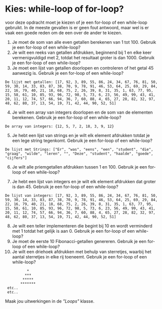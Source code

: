 # Kies: while-loop of for-loop?

 voor deze opdracht moet je kiezen of je een for-loop of een while-loop gebruikt. 
In de meeste gevallen is er geen fout antwoord, maar wel is er vaak een goede reden om de een over de ander te kiezen.

1. Je moet de som van alle even getallen berekenen van 1 tot 100. Gebruik je een for-loop of een while-loop?
2. Je wilt een reeks van getallen afdrukken, beginnend bij 1 en elke keer vermenigvuldigd met 2, totdat het resultaat groter is dan 1000. Gebruik je een for-loop of een while-loop?
3. Je moet een lijst van getallen doorlopen en controleren of het getal 45 aanwezig is. Gebruik je een for-loop of een while-loop?
```
De lijst met getallen: [17, 92, 3, 89, 55, 86, 24, 34, 67, 76, 81, 50, 59, 30, 14, 33, 83, 87, 38, 70, 9, 78, 91, 46, 53, 64, 25, 69, 29, 84, 22, 16, 79, 40, 21, 18, 68, 75, 2, 26, 39, 8, 31, 35, 1, 63, 77, 95, 15, 58, 61, 10, 85, 93, 96, 72, 98, 5, 73, 6, 23, 56, 49, 99, 43, 41, 20, 11, 12, 74, 57, 66, 94, 36, 7, 60, 88, 4, 65, 27, 28, 82, 32, 97, 48, 62, 80, 37, 13, 54, 19, 71, 42, 44, 90, 52, 51]
```
   
4. Je wilt een array van integers doorlopen en de som van de elementen berekenen. Gebruik je een for-loop of een while-loop?
```
De array van integers: {12, 5, 7, 2, 18, 3, 9, 12}
```
5. Je hebt een lijst van strings en je wilt elk element afdrukken totdat je een lege string tegenkomt. Gebruik je een for-loop of een while-loop?
```
De lijst met Strings: ["Er", "was", "eens", "een", "student", "die", "graag", "wilde", "leren", "", "Deze", "student", "haalde", "goede", "cijfers"]
```
6. Je wilt alle priemgetallen afdrukken tussen 1 en 100. Gebruik je een for-loop of een while-loop?

7. Je hebt een lijst van integers en je wilt elk element afdrukken dat groter is dan 45. Gebruik je een for-loop of een while-loop?
```
De lijst van integers: [17, 92, 3, 89, 55, 86, 24, 34, 67, 76, 81, 50, 59, 30, 14, 33, 83, 87, 38, 70, 9, 78, 91, 46, 53, 64, 25, 69, 29, 84, 22, 16, 79, 40, 21, 18, 68, 75, 2, 26, 39, 8, 31, 35, 1, 63, 77, 95, 15, 58, 61, 10, 85, 93, 96, 72, 98, 5, 73, 6, 23, 56, 49, 99, 43, 41, 20, 11, 12, 74, 57, 66, 94, 36, 7, 60, 88, 4, 65, 27, 28, 82, 32, 97, 48, 62, 80, 37, 13, 54, 19, 71, 42, 44, 90, 52, 51]
```
8. Je wilt een teller implementeren die begint bij 10 en wordt verminderd met 1 totdat het gelijk is aan 0. Gebruik je een for-loop of een while-loop?
9. Je moet de eerste 10 Fibonacci-getallen genereren. Gebruik je een for-loop of een while-loop?
10. Je wilt een driehoek afdrukken met behulp van sterretjes, waarbij het aantal sterretjes in elke rij toeneemt. Gebruik je een for-loop of een while-loop?
```
          *
         ***
        *****
       *******
 etc.. 
 etc..
```

Maak jou uitwerkingen in de _"Loops"_ klasse.
